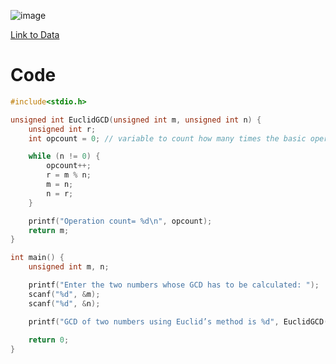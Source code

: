 ![image](https://github.com/sam-trg/daa-lab/assets/90459209/e3e82ba0-05ee-4d3b-b403-6e8de5e117a8)

[Link to Data](https://learnermanipal-my.sharepoint.com/:x:/r/personal/samarth_mitblr2022_learner_manipal_edu/Documents/DAA-LAB.xlsx?d=w5297308de2a242258f09dad285d6c59e&csf=1&web=1&e=UqDABh&nav=MTVfezAwMDAwMDAwLTAwMDEtMDAwMC0wMDAwLTAwMDAwMDAwMDAwMH0)

# Code
```c
#include<stdio.h>

unsigned int EuclidGCD(unsigned int m, unsigned int n) {
    unsigned int r;
    int opcount = 0; // variable to count how many times the basic operation executes.

    while (n != 0) {
        opcount++;
        r = m % n;
        m = n;
        n = r;
    }

    printf("Operation count= %d\n", opcount);
    return m;
}

int main() {
    unsigned int m, n;

    printf("Enter the two numbers whose GCD has to be calculated: ");
    scanf("%d", &m);
    scanf("%d", &n);

    printf("GCD of two numbers using Euclid’s method is %d", EuclidGCD(m, n));
    
    return 0;
}
```
